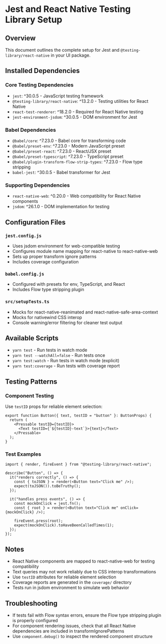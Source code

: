 # Jest and React Native Testing Library Setup

## Overview
This document outlines the complete setup for Jest and `@testing-library/react-native` in your UI package.

## Installed Dependencies

### Core Testing Dependencies
- `jest`: ^30.0.5 - JavaScript testing framework
- `@testing-library/react-native`: ^13.2.0 - Testing utilities for React Native
- `react-test-renderer`: ^18.2.0 - Required for React Native testing
- `jest-environment-jsdom`: ^30.0.5 - DOM environment for Jest

### Babel Dependencies
- `@babel/core`: ^7.23.0 - Babel core for transforming code
- `@babel/preset-env`: ^7.23.0 - Modern JavaScript preset
- `@babel/preset-react`: ^7.23.0 - React/JSX preset
- `@babel/preset-typescript`: ^7.23.0 - TypeScript preset
- `@babel/plugin-transform-flow-strip-types`: ^7.23.0 - Flow type stripping
- `babel-jest`: ^30.0.5 - Babel transformer for Jest

### Supporting Dependencies
- `react-native-web`: ^0.20.0 - Web compatibility for React Native components
- `jsdom`: ^26.1.0 - DOM implementation for testing

## Configuration Files

### `jest.config.js`
- Uses jsdom environment for web-compatible testing
- Configures module name mapping for react-native to react-native-web
- Sets up proper transform ignore patterns
- Includes coverage configuration

### `babel.config.js`
- Configured with presets for env, TypeScript, and React
- Includes Flow type stripping plugin

### `src/setupTests.ts`
- Mocks for react-native-reanimated and react-native-safe-area-context
- Mocks for nativewind CSS interop
- Console warning/error filtering for cleaner test output

## Available Scripts

- `yarn test` - Run tests in watch mode
- `yarn test --watchAll=false` - Run tests once
- `yarn test:watch` - Run tests in watch mode (explicit)
- `yarn test:coverage` - Run tests with coverage report

## Testing Patterns

### Component Testing
Use `testID` props for reliable element selection:

```tsx
export function Button({ text, testID = "button" }: ButtonProps) {
  return (
    <Pressable testID={testID}>
      <Text testID={`${testID}-text`}>{text}</Text>
    </Pressable>
  );
}
```

### Test Examples
```tsx
import { render, fireEvent } from "@testing-library/react-native";

describe("Button", () => {
  it("renders correctly", () => {
    const { toJSON } = render(<Button text="Click me" />);
    expect(toJSON()).toBeTruthy();
  });

  it("handles press events", () => {
    const mockOnClick = jest.fn();
    const { root } = render(<Button text="Click me" onClick={mockOnClick} />);
    
    fireEvent.press(root);
    expect(mockOnClick).toHaveBeenCalledTimes(1);
  });
});
```

## Notes

- React Native components are mapped to react-native-web for testing compatibility
- Text queries may not work reliably due to CSS interop transformations
- Use `testID` attributes for reliable element selection
- Coverage reports are generated in the `coverage/` directory
- Tests run in jsdom environment to simulate web behavior

## Troubleshooting

- If tests fail with Flow syntax errors, ensure the Flow type stripping plugin is properly configured
- For component rendering issues, check that all React Native dependencies are included in transformIgnorePatterns
- Use `component.debug()` to inspect the rendered component structure
